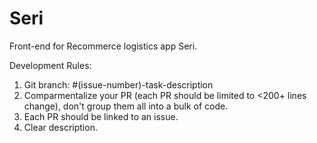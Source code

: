 # Seri

Front-end for Recommerce logistics app Seri.

Development Rules:
1. Git branch: #(issue-number)-task-description
2. Comparmentalize your PR (each PR should be limited to <200+ lines change), don't group them all into a bulk of code.
3. Each PR should be linked to an issue.
4. Clear description.
